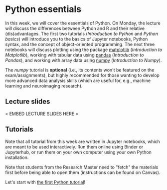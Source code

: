 # Python essentials
In this week, we will cover the essentials of Python. On Monday, the lecture will discuss the differences between Python and R and their relative (dis)advantages. The first two tutorials (*Introduction to Python* and *Python basics*) will introduce you to the basics of Jupyter notebooks, Python syntax, and the concept of object-oriented programming. The next three notebooks will discuss plotting using the package [matplotlib](https://matplotlib.org/) (*Introduction to Matplotlib*), working with tabular data using [pandas](https://pandas.pydata.org/) (*Introduction to Pandas*), and working with array data using [numpy](https://numpy.org/) (*Introduction to Numpy*).

The *numpy* tutorial is **optional** (i.e., its contents won't be featured on the exam/assignments), but highly recommended for those wanting to develop more advanced data analysis skills (which are useful for, e.g., machine learning and neuroimaging research).

## Lecture slides
< EMBED LECTURE SLIDES HERE >

## Tutorials
Note that all tutorial from this week are written in Jupyter notebooks, which are meant to be used interactively. Run them online using Binder or Jupyterhub, or run them on your own computer using your own Python installation.

Note that students from the Research Master need to "fetch" the materials first before being able to open them (instructions can be found on Canvas).

Let's start with [the first Python tutorial](../solutions/week_1/0_introduction.ipynb)!
